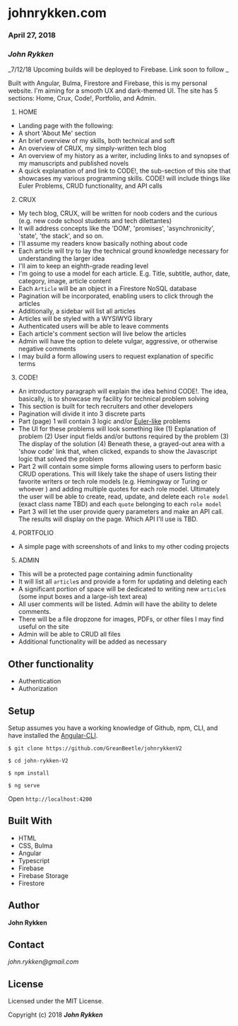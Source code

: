 
# johnrykken.com

### April 27, 2018

### _John Rykken_

_7/12/18  Upcoming builds will be deployed to Firebase. Link soon to follow _

Built with Angular, Bulma, Firestore and Firebase, this is my personal website. I'm aiming for a smooth UX and dark-themed UI. The site has 5 sections: Home, Crux, Code!, Portfolio, and Admin.   

1. HOME
  * Landing page with the following:
  * A short 'About Me' section
  * An brief overview of my skills, both technical and soft
  * An overview of CRUX, my simply-written tech blog
  * An overview of my history as a writer, including links to and synopses of my manuscripts and published novels
  * A quick explanation of and link to CODE!, the sub-section of this site that showcases my various programming skills. CODE! will  include things like Euler Problems, CRUD functionality, and API calls  

2. CRUX
  * My tech blog, CRUX, will be written for noob coders and the curious (e.g. new code school students and tech dilettantes)
  * It will address concepts like the 'DOM', 'promises', 'asynchronicity', 'state', 'the stack', and so on.
  * I'll assume my readers know basically nothing about code
  * Each article will try to lay the technical ground knowledge necessary for understanding the larger idea    
  * I'll aim to keep an eighth-grade reading level   
  * I'm going to use a model for each article. E.g. Title, subtitle, author, date, category, image, article content
  * Each `Article` will be an object in a Firestore NoSQL database
  * Pagination will be incorporated, enabling users to click through the articles
  * Additionally, a sidebar will list all articles    
  * Articles will be styled with a WYSIWYG library
  * Authenticated users will be able to leave comments
  * Each article's comment section will live below the articles
  * Admin will have the option to delete vulgar, aggressive, or otherwise negative comments
  * I may build a form allowing users to request explanation of specific terms

3. CODE!
  * An introductory paragraph will explain the idea behind CODE!. The idea, basically, is to showcase my facility for technical problem solving  
  * This section is built for tech recruiters and other developers
  * Pagination will divide it into 3 discrete parts
  * Part (page) 1 will contain 3 logic and/or [Euler-like](https://projecteuler.net/archives) problems
  * The UI for these problems will look something like (1) Explanation of problem (2) User input fields and/or buttons required by the problem (3) The display of the solution (4) Beneath these, a grayed-out area with a 'show code' link that, when clicked, expands to show the Javascript logic that solved the problem
  * Part 2 will contain some simple forms allowing users to perform basic CRUD operations. This will likely take the shape of users listing their favorite writers or tech role models (e.g. Hemingway or Turing or whoever ) and adding multiple quotes for each role model. Ultimately the user will be able to create, read, update, and delete each `role model` (exact class name TBD) and each `quote` belonging to each `role model`
  * Part 3 will let the user provide query parameters and make an API call. The results will display on the page. Which API I'll use is TBD.

4. PORTFOLIO
  * A simple page with screenshots of and links to my other coding projects

5. ADMIN
  * This will be a protected page containing admin functionality
  * It will list all `article`s and provide a form for updating and deleting each
  * A significant portion of space will be dedicated to writing new `article`s (some input boxes and a large-ish text area)
  * All user comments will be listed. Admin will have the ability to delete comments.  
  * There will be a file dropzone for images, PDFs, or other files I may find useful on the site
  * Admin will be able to CRUD all files
  * Additional functionality will be added as necessary  

## Other functionality
  * Authentication
  * Authorization  

## Setup

Setup assumes you have a working knowledge of Github, npm, CLI, and have installed the [Angular-CLI](https://cli.angular.io/).

`$ git clone https://github.com/GreanBeetle/johnrykkenV2`

`$ cd john-rykken-V2`

`$ npm install`

`$ ng serve`

Open `http://localhost:4200`

## Built With

* HTML
* CSS, Bulma
* Angular
* Typescript
* Firebase
* Firebase Storage
* Firestore

## Author

**John Rykken**

## Contact

_john.rykken@gmail.com_

## License

Licensed under the MIT License.

  <!-- ## Acknowledgments -->

Copyright (c) 2018 **_John Rykken_**
